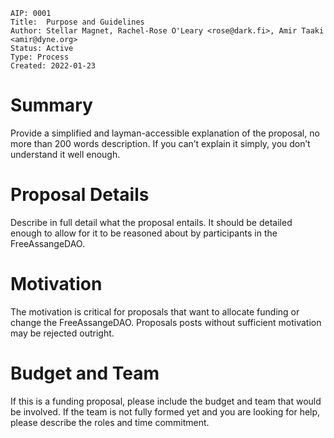﻿```
AIP: 0001
Title:  Purpose and Guidelines
Author: Stellar Magnet, Rachel-Rose O'Leary <rose@dark.fi>, Amir Taaki <amir@dyne.org>
Status: Active
Type: Process
Created: 2022-01-23
```

# Summary

Provide a simplified and layman-accessible explanation of the proposal, no more than 200 words description. If you can’t explain it simply, you don’t understand it well enough.  

# Proposal Details

Describe in full detail what the proposal entails. It should be detailed enough to allow for it to be reasoned about by participants in the FreeAssangeDAO.   

# Motivation

The motivation is critical for proposals that want to allocate funding or change the FreeAssangeDAO. Proposals posts without sufficient motivation may be rejected outright.  

# Budget and Team

If this is a funding proposal, please include the budget and team that would be involved. If the team is not fully formed yet and you are looking for help, please describe the roles and time commitment.


